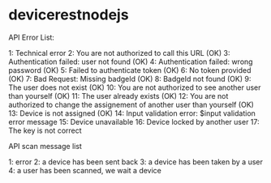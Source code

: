 # devicerestnodejs

API Error List:

1: Technical error
2: You are not authorized to call this URL (OK)
3: Authentication failed: user not found (OK)
4: Authentication failed: wrong password (OK)
5: Failed to authenticate token  (OK)
6: No token provided (OK)
7: Bad Request: Missing badgeId (OK)
8: BadgeId not found (OK)
9: The user does not exist (OK)
10: You are not authorized to see another user than yourself (OK)
11: The user already exists (OK)
12: You are not authorized to change the assignement of another user than yourself (OK)
13: Device is not assigned (OK)
14: Input validation error: $input validation error message
15: Device unavailable 
16: Device locked by another user
17: The key is not correct



API scan message list

1: error
2: a device has been sent back
3: a device has been taken by a user
4: a user has been scanned, we wait a device
